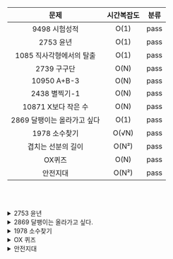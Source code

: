 |**문제**|시간복잡도|분류|
|:---:|:---:|---|
|9498 시험성적|O(1)|pass|
|2753 윤년|O(1)|pass|
|1085 직사각형에서의 탈출|O(1)|pass|
|2739 구구단|O(N)|pass|
|10950 A+B-3|O(N)|pass|
|2438 별찍기-1|O(N)|pass|
|10871 X보다 작은 수|O(N)|pass|
|2869 달팽이는 올라가고 싶다|O(1)|pass|
|1978 소수찾기|O(√N)|pass|
|겹치는 선분의 길이|O(N²)|pass|
|OX퀴즈|O(N)|pass|
|안전지대|O(N²)|pass|

<br><br>

<details>
<summary>2753 윤년</summary>
<div markdown="1">       

😎알면 좋은 개념😎 <br><br>
    ~ 이면서 AND 논리연산자 <br>
    또는 OR 논리연산자 <br>

</div>
</details>

<details>
<summary>2869 달팽이는 올라가고 싶다.</summary>
<div markdown="1">       

😎식 세우기😎 <br><br>
    도달하는 날 : X일 <br>
    총 올라가는 횟수 : X번 <br>
    내려가는 횟수는 (X-1)번 <br>
    AX + B(X-1) = V <br>
    X = (V-B)//(A-B) <br>
    X값이 나머지가 있으면 7.5일이란 말이 이상하지 않나? 하루 더 걸리는 거니, +1 해줘야함. <br>

</div>
</details>

<details>
<summary>1978 소수찾기</summary>
<div markdown="1">       

😎알면 좋은 개념😎 <br>
    에라토스테네스의 체<br><br>
    ![image](https://upload.wikimedia.org/wikipedia/commons/b/b9/Sieve_of_Eratosthenes_animation.gif) <br>
    <br>
    1,2는 소수가 아님. <br>
    <br>
    2부터 √N 까지만 탐색하면 됨.<br>
    왜? <br>
    100 의 약수들을 나열해보면 <br>
    1, 2, 4, 5, 10, 20, 25, 50, 100 <br>
    사실상 10까지 범위내에서 100의 약수 모두 구할 수 있음<br>
    100/2 = 50, 100/4 =25 이므로~~<br>
    <br>
    2를 제외한 모든 2의 배수를 소수가 인걸 표시!<br>
    √max(nums) 탐색 범위내에서 소수가 아닌걸 가려낼 수 있다. <br>
</div>
</details>

<details>
<summary>OX 퀴즈</summary>
<div markdown="1">       

😎알면 좋은 개념😎 <br>
    eval()함수<br><br>
    실행할 코드를 string형태로 전달 <br>
    코드 내부적으로 딕셔너리 mapping을 해 <br>
    integer 형태로 값을 return <br>
    예를 들어 eval("7+3") 은 integer type의 10을 반환 <br>
</div>
</details>

<details>
<summary>안전지대</summary>
<div markdown="1">       

😎알면 좋은 개념😎 <br>
    2차원 배열 index 범위<br><br>
    만약 5행 3열 2차원 배열을 생성했다고 가정하자!<br>
    상하좌우 대각선 영역에 지뢰를 설치하고 싶다면,<br>
    index범위를 벗어나지 않는 영영에서 지뢰를 설치해야 한다.<br><br>
    내장함수 min(), max()를 활용해 범위를 설정하면 편하다. <br>
    row의 경우 index범위가 0~4까지 <br>
    지뢰 설치되는 row의 범위 : max(0, cur_row-1) ~ min(4, cur_row+1) <br>
    column의 경우 index범위가 0~2까지 <br>
    지뢰 설치되는 rol의 범위 : max(0, cur_rol-1) ~ min(4, cur_rol+1) <br>
</div>
</details>